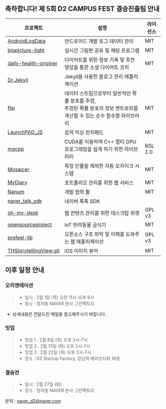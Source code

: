 

## 축하합니다! 제 5회 D2 CAMPUS FEST 결승진출팀 안내

프로젝트|설명|라이선스
-|-|-
[AndroidLogData](https://github.com/AndroidLogData)|안드로이드 개발 로그 데이터 관리|MIT
[bigpicture-light](https://github.com/JuhoKang/bigpicture-light)|실시간 그림판 공유 및 채팅 프로그램|MIT
[daily-health-originer](https://github.com/ryuhangyeong/daily-health-originer)|다이어트를 위한 정보 기록 및 추천 영상을 통한 소셜 다이어트 코치|MIT
[Dr.Jekyll](https://github.com/MoonCrystalPower/Dr.Jekyll)|Jekyll을 사용한 블로그 관리 애플리케이션
[flip](https://github.com/xxxnell/flip/tree/develop)|데이터 스트림으로부터 일반적인 확률 분포를 추정,<br/> 추정된 확률 분포의 정보 엔트로피를 계산할 수 있는 순수 함수형 라이브러리|MIT
[LaunchPAD_JS](https://github.com/rouismia/LaunchPAD_JS)|음악 믹싱 런치패드|MIT|
[mgcpp](https://github.com/MGfoundation/mgcpp)|CUDA를 이용하여 C++ 멀티 GPU 프로그래밍을 쉽게 하기 위한 라이브러리|BSL 1.0
[Mosaicer](https://github.com/seongahjo/Mosaicer)|특정 인물을 제외한 자동 모자이크 시스템|MIT
[MyDiary](https://github.com/poirin/MyDiary)|포트폴리오 관리를 위한 웹 서비스|MIT
[Nanum](https://github.com/LandvibeDev/Nanum)|개발 협력 툴|MIT
[naver_talk_sdk](https://github.com/HwangWonYo/naver_talk_sdk)|네이버 톡톡 SDK
[oh-my-desk](https://github.com/ahki/oh-my-desk)|웹 컨텐츠 관리를 위한 데스크탑 위젯|GPL v3
[opensourceproject](https://github.com/kuj0210/opensourceproject)|IoT 반려동물 급식기|MIT
[prefeel-lib](https://github.com/bbvch13531/prefeel-lib)|오픈소스 구조 파악 및  이해를 도와주는 웹 애플리케이션|GPL v3
[THStorytellingView.git](https://github.com/TileImageTeamiOS/THStorytellingView.git)|iOS 이미지 뷰어|MIT


## 이후 일정 안내
### 오리엔테이션
>* 일시 : 2월 1일 (목) 오전 11시-오후 6시
>* 장소 : 정자동 NAVER 본사 그린팩토리<br/>
* 상세내용은 전달드린 메일을 참고해주시기 바랍니다.

### 밋업
>* 밋업 1 : 2월 8일 (목) 오후 2시-7시
>* 밋업 2 : 2월 13일 (화) 오후 2시-7시
>* 밋업 3 : 2월 22일 (목) 오후 2시-7시<br/>
>* 장소 : D2 Startup Factory, 강남역 메리츠타워 16층


### 결승전
>* 일시 : 2월 27일 (화)
>* 장소 : 정자동 NAVER 본사 그린팩토리

문의 : naver_d2@naver.com
